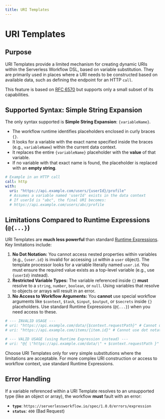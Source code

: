```yaml
---
title: URI Templates
---
```


# URI Templates

## Purpose

URI Templates provide a limited mechanism for creating dynamic URIs within the Serverless Workflow DSL, based on variable substitution. They are primarily used in places where a URI needs to be constructed based on available data, such as defining the endpoint for an HTTP `call`.

This feature is based on [RFC 6570](https://datatracker.ietf.org/doc/html/rfc6570) but supports only a small subset of its capabilities.

## Supported Syntax: Simple String Expansion

The only syntax supported is **Simple String Expansion**: `{variableName}`.

*   The workflow runtime identifies placeholders enclosed in curly braces `{}`.
*   It looks for a variable with the exact name specified inside the braces (e.g., `variableName`) within the current data context.
*   It replaces the entire `{variableName}` placeholder with the **value** of that variable.
*   If no variable with that exact name is found, the placeholder is replaced with an **empty string**.

```yaml
# Example in an HTTP call
call: http
with:
  uri: "https://api.example.com/users/{userId}/profile"
  # Assumes a variable named 'userId' exists in the data context
  # If userId is "abc", the final URI becomes:
  # https://api.example.com/users/abc/profile 
```

## Limitations Compared to Runtime Expressions (`@{...}`)

URI Templates are **much less powerful** than standard [Runtime Expressions](dsl-runtime-expressions.md). Key limitations include:

1.  **No Dot Notation:** You cannot access nested properties within variables (e.g., `{user.id}` is invalid for accessing `id` within a `user` object). The template processor looks for a variable literally named `user.id`. You must ensure the required value exists as a top-level variable (e.g., use `{userId}` instead).
2.  **Restricted Variable Types:** The variable referenced inside `{}` **must** resolve to a `string`, `number`, `boolean`, or `null`. Using variables that resolve to objects or arrays will result in an error.
3.  **No Access to Workflow Arguments:** You **cannot** use special workflow arguments like `$context`, `$task`, `$input`, `$output`, or `$secrets` inside `{}` placeholders. Use standard Runtime Expressions (`@{...}`) when you need access to these.

```yaml
# --- INVALID USAGE --- 
# uri: "https://api.example.com/data/{$context.requestPath}" # Cannot use $context
# uri: "https://api.example.com/items/{item.id}" # Cannot use dot notation

# --- VALID USAGE (using Runtime Expression instead) --- 
# uri: "@{ \"https://api.example.com/data/\" + $context.requestPath }" 
```

Choose URI Templates only for very simple substitutions where the limitations are acceptable. For more complex URI construction or access to workflow context, use standard Runtime Expressions.

## Error Handling

If a variable referenced within a URI Template resolves to an unsupported type (like an object or array), the workflow **must** fault with an error:

*   **`type`**: `https://serverlessworkflow.io/spec/1.0.0/errors/expression`
*   **`status`**: `400` (Bad Request) 